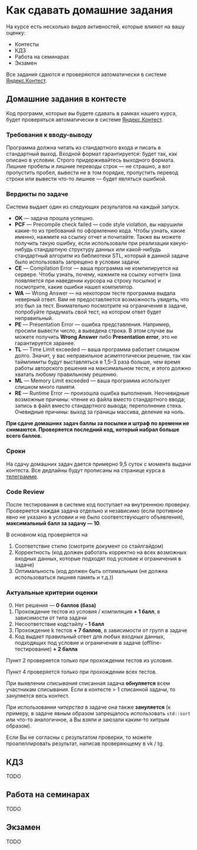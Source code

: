 # Как сдавать домашние задания

На курсе есть несколько видов активностей, которые влияют на вашу оценку:

* Контесты
* КДЗ
* Работа на семинарах
* Экзамен

Все задания сдаются и проверяются автоматически в системе [Яндекс.Контест](https://contest.yandex.ru).

## Домашние задания в контесте

Код программ, которые вы будете сдавать в рамках нашего курса, будет проверяться автоматически в системе [Яндекс.Контест](https://contest.yandex.ru).

### Требования к вводу-выводу

Программа должна читать из стандартного входа и писать в стандартный выход. Входной формат гарантируется: будет так, как описано в условии. Строго придерживайтесь выходного формата. Лишние пробелы и лишние переводы строк &mdash; не страшно, а вот пропустить пробел, вывести не в том порядке, пропустить перевод строки или вывести что-то лишнее &mdash; будет являться ошибкой.

### Вердикты по задаче

Система выдает один из следующих результатов на каждый запуск.

* **OK** &mdash; задача прошла успешно.
* **PCF** &mdash; Precompile check failed &mdash; code style violation, вы нарушили какие-то из требований по оформлению кода. Чтобы узнать, какие именно, нажмите на ссылку отчет и почитайте. Также вы можете получить такую ошибку, если использовали при реализации какую-нибудь стандартную структуру данных или какой-нибудь стандартный алгоритм из библиотеки STL, который в данной задаче было использовать запрещено в условии задачи.
* **CE** &mdash; Compilation Error &mdash; ваша программа не компилируется на сервере. Чтобы узнать, почему, нажмите на ссылку «отчет» (она появляется при наведении курсора на строку посылки) и посмотрите, какие ошибки нашел компилятор.
* **WA** &mdash; Wrong Answer &mdash; на некотором тесте программа выдала неверный ответ. Вам не предоставляется возможность увидеть, что это был за тест. Внимательно посмотрите на ограничения в задаче, попробуйте придумать свой тест, на котором ответ будет неправильный.
* **PE** &mdash; Presentation Error &mdash; ошибка представления. Например, просили вывести число, а выведена строка. В этом случае вы можете получить **Wrong Answer** либо **Presentation error**, это не гарантируется заранее.
* **TL** &mdash; Time Limit exceeded &mdash; ваша программа работает слишком долго. Значит, у вас неправильное асимптотически решение, так как таймлимиты будут выставляться в 1,5&ndash;3 раза больше, чем время работы авторского решения на максимальном тесте, и этого должно хватать любому правильному решению.
* **ML** &mdash; Memory Limit exceeded &mdash; ваша программа использует слишком много памяти.
* **RE** &mdash; Runtime Error &mdash; произошла ошибка выполнения. Неочевидные возможные причины: чтение из файла вместо стандартного ввода; запись в файл вместо стандартного вывода; переполнение стека. Очевидные причины: выход за границы массива, деление на ноль.

**При сдаче домашних задач баллы за посылки и штраф по времени не снимаются. Проверяется последний код, который набрал больше всего баллов.**

### Сроки

На сдачу домашних задач дается примерно 9,5 суток с момента выдачи контеста.
Все дедлайны будут прописаны на странице курса в [телеграмме](https://t.me/joinchat/SfAuVWFPPwYwNjk6).

### Code Review

После тестирования в системе код поступает на внутреннюю проверку. Проверяется каждая задача отдельно и независимо (если противное явно не указано в условии и не было соответствующего объявления), **максимальный балл за задачу &mdash; 10**.

В основном код проверяется на

1. Соответствие стилю (смотрите документ со стайлгайдом)
2. Корректность (код должен работать корректно на всех возможных входных данных, которые подходят под условие и ограничения в задаче)
3. Оптимальность (код должен быть оптимальным (не должна использоваться лишняя память и т.д.))

### Актуальные критерии оценки

0. Нет решения &mdash; **0 баллов (база)**
1. Прохождение тестов из условия / компиляция **+ 1 балл**, в зависимости от типа задачи
2. Несоответствие кодстайлу **- 1 балл**
3. Прохождение k тестов **+ 7 баллов**, в зависимости от групп в задаче
4. Код выдает правильный ответ для любых входных данных, подходящих под условие и ограничения в задаче (offline-тестирование) **+ 2 балла**

Пункт 2 проверяется только при прохождении тестов из условия.

Пункт 4 проверяется только при прохождении всех тестов.

При выявлении *списывания* списанная задача **обнуляется** всем участникам списывания. Если в контесте > 1 списанной задачи, то зануляется весь контест.

При использовании *читерства* в задаче она также **зануляется** (к примеру, в задаче явным образом запрещалось использовать `std::sort` или что-то аналогичное, а Вы взяли и заюзали каким-то хитрым образом).

Если Вы не согласны с результатом проверки, то можете проапеллировать результат, написав проверяющему в vk / tg.

## КДЗ

TODO

## Работа на семинарах

TODO

## Экзамен

TODO
